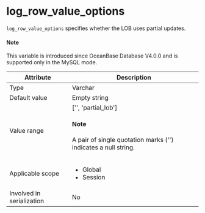 # log_row_value_options

`log_row_value_options` specifies whether the LOB uses partial updates. 

<main id="notice" type='explain'>

  <h4>Note</h4>

  <p>This variable is introduced since OceanBase Database V4.0.0 and is supported only in the MySQL mode. </p>

</main>

| **Attribute** | **Description** |
|--------|---------|
| Type | Varchar |
| Default value | Empty string |
| Value range | ['', 'partial_lob']<main id="notice" type='explain'><h4>Note</h4><p> A pair of single quotation marks ('') indicates a null string. </p></main> |
| Applicable scope | <ul><li>Global</li><li>Session</li></ul> |
| Involved in serialization | No |
